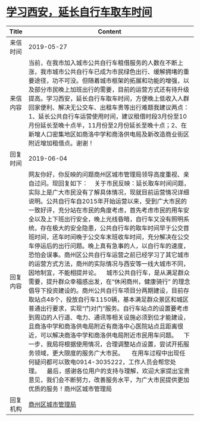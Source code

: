 # <a href="http://www.shangluo.gov.cn/zmhd/ldxxxx.jsp?urltype=leadermail.LeaderMailContentUrl&wbtreeid=1112&leadermailid=5287">学习西安，延长自行车取车时间</a>
| Title |                                                                                                                                                                                                                                                                                                                                                   Content                                                                                                                                                                                                                                                                                                                                                    |
|:-----:|--------------------------------------------------------------------------------------------------------------------------------------------------------------------------------------------------------------------------------------------------------------------------------------------------------------------------------------------------------------------------------------------------------------------------------------------------------------------------------------------------------------------------------------------------------------------------------------------------------------------------------------------------------------------------------------------------------------|
| 来信时间  | 2019-05-27                                                                                                                                                                                                                                                                                                                                                                                                                                                                                                                                                                                                                                                                                                   |
| 来信内容  | 当前，在我市加入城市公共自行车租借服务的人数在不断上涨，我市城市公共自行车已成为市民绿色出行、缓解拥堵的重要途径，功不可没。但随着城市框架的拓展和功能的增强，以及部分市民晚上加班出行的需要，目前的运营方式还有待升级提高。学习西安，延长自行车取车时间，方便晚上低收入人群回家便利、解决无公交车、出租车贵等出行难题我建议两点：1、延长公共自行车运营使用时间，建议租借时段3月份至10月份延长至晚十点半，11月份至2月份延长至晚十点；2、在新增人口密集地区如商洛中学和商洛供电局及新改造商业街区附近增加租借点。谢谢！                                                                                                                                                                                                                                                                                                                                                                                                                                              |
| 回复时间  | 2019-06-04                                                                                                                                                                                                                                                                                                                                                                                                                                                                                                                                                                                                                                                                                                   |
| 回复内容  | 网友你好，你反映的问题商州区城市管理局领导高度重视、亲自过问。现回复如下：    关于市民反映：延长取车时间问题，实际上是广大市民没有了解具体情况，现就目前运营情况详细说明。公共自行车自2015年开始运营以来，受到广大市民的一致好评，充分站在市民的角度考虑，首先考虑市民的用车安全以及上下班出行安全，晚上光线昏暗，自行车又没有照明系统，存在极大的安全隐患，公共自行车的取车时间早于公交首班时间，还车时间晚于公交车末班收车时间，充分解决在公交车停运后的出行问题。晚上真有急事的人，以自行车的速度，恐怕会误事。商州区公共自行车运营之前已经学习了其它城市的运营方式方法，商州的实际情况与西安等一线大城市不同，因地制宜，不能相提并论。    城市公共自行车，是从满足群众需要，提升群众幸福感出发，在“休闲商州，健康骑行” 的理念倡导下投资建设的。商州公共自行车项目分两期建设，目前存取站点48个，投放自行车1150辆，基本满足群众景区和城区普通出行要求，实现“门对门”服务。自行车站点的设置要考虑到周边的人行道、电力、通讯等相关设施必须到位才能建设，且商洛中学和商洛供电局附近有商洛中心医院站点且距离很近，可以解决商洛中学和商洛供电局附近市民用车问题。    下一步，我局将根据使用情况，合理调整站点设置，尝试开拓服务领域，更大限度的服务广大市民。     在用车过程中出现任何疑问都可以致电0914-3035222，工作人员会帮您处理。    最后，感谢各位用户的支持与理解，欢迎大家提出宝贵意见，我们会不断努力，改善服务水平，为广大市民提供更加优质的服务！商州区城市管理局 |
| 回复机构  | <a href="../../category/agencies/商州区城市管理局.md">商州区城市管理局</a>                                                                                                                                                                                                                                                                                                                                                                                                                                                                                                                                                                                                                                                   |